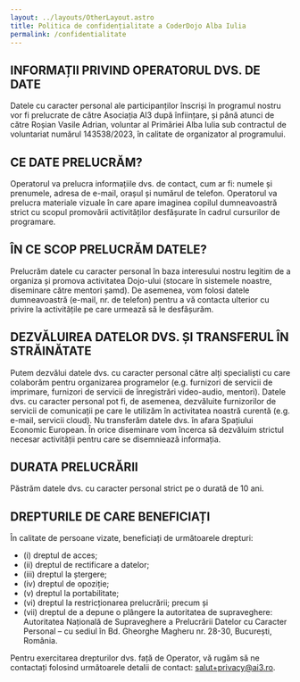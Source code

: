 ```yaml
---
layout: ../layouts/OtherLayout.astro
title: Politica de confidențialitate a CoderDojo Alba Iulia
permalink: /confidentialitate
---
```


## INFORMAȚII PRIVIND OPERATORUL DVS. DE DATE

Datele cu caracter personal ale participanților înscriși în programul nostru vor fi prelucrate de către Asociația AI3 după înființare,
și până atunci de către Roșian Vasile Adrian, voluntar al Primăriei Alba Iulia sub contractul de voluntariat numărul 143538/2023,
în calitate de organizator al programului.

## CE DATE PRELUCRĂM?

Operatorul va prelucra informațiile dvs. de contact, cum ar fi: numele și prenumele, adresa de e-mail, orașul și numărul de telefon.
Operatorul va prelucra materiale vizuale în care apare imaginea copilul dumneavoastră strict cu scopul promovării activităților
desfășurate în cadrul cursurilor de programare.

## ÎN CE SCOP PRELUCRĂM DATELE?

Prelucrăm datele cu caracter personal în baza interesului nostru legitim de a organiza și promova activitatea Dojo-ului
(stocare în sistemele noastre, diseminare către mentori șamd). De asemenea, vom folosi datele dumneavoastră
(e-mail, nr. de telefon) pentru a vă contacta ulterior cu privire la activitățile pe care urmează să le desfășurăm.

## DEZVĂLUIREA DATELOR DVS. ȘI TRANSFERUL ÎN STRĂINĂTATE

Putem dezvălui datele dvs. cu caracter personal către alți specialiști cu care colaborăm pentru organizarea programelor
(e.g. furnizori de servicii de imprimare, furnizori de servicii de înregistrări video-audio, mentori). Datele dvs. cu caracter personal
pot fi, de asemenea, dezvăluite furnizorilor de servicii de comunicații pe care le utilizăm în activitatea noastră
curentă (e.g. e-mail, servicii cloud). Nu transferăm datele dvs. în afara Spațiului Economic European. În orice diseminare vom încerca
să dezvăluim strictul necesar activității pentru care se disemniează informația.

## DURATA PRELUCRĂRII

Păstrăm datele dvs. cu caracter personal strict pe o durată de 10 ani.

## DREPTURILE DE CARE BENEFICIAȚI

În calitate de persoane vizate, beneficiați de următoarele drepturi:

- (i) dreptul de acces;
- (ii) dreptul de rectificare a datelor;
- (iii) dreptul la ștergere;
- (iv) dreptul de opoziție;
- (v) dreptul la portabilitate;
- (vi) dreptul la restricționarea prelucrării; precum și
- (vii) dreptul de a depune o plângere la autoritatea de supraveghere: Autoritatea Națională de Supraveghere a Prelucrării Datelor cu Caracter
  Personal – cu sediul în Bd. Gheorghe Magheru nr. 28-30, București, România.

Pentru exercitarea drepturilor dvs. față de Operator, vă rugăm să ne contactați folosind următoarele detalii de contact: salut+privacy@ai3.ro.
